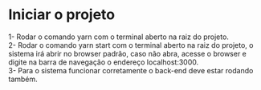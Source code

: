 # Iniciar o projeto

1- Rodar o comando yarn com o terminal aberto na raiz do projeto.\
2- Rodar o comando yarn start com o terminal aberto na raiz do projeto, o sistema irá abrir no browser padrão, caso não abra, acesse o browser e digite na barra de navegação o endereço localhost:3000.\
3- Para o sistema funcionar corretamente o back-end deve estar rodando também.